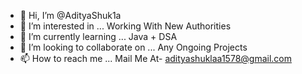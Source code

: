 - 👋 Hi, I’m @AdityaShuk1a
- 👀 I’m interested in ... Working With New Authorities
- 🌱 I’m currently learning ... Java + DSA
- 💞️ I’m looking to collaborate on ... Any Ongoing Projects
- 📫 How to reach me ... Mail Me At- adityashuklaa1578@gmail.com 

<!---
AdityaShuk1a/AdityaShuk1a is a ✨ special ✨ repository because its `README.md` (this file) appears on your GitHub profile.
You can click the Preview link to take a look at your changes.
--->
